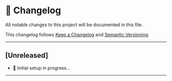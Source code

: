 # 📜 Changelog

All notable changes to this project will be documented in this file.

This changelog follows [Keep a Changelog](https://keepachangelog.com/en/1.0.0/) and [Semantic Versioning](https://semver.org/).

---

## [Unreleased]

- 🚀 Initial setup in progress...

---
